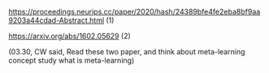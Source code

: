 https://proceedings.neurips.cc/paper/2020/hash/24389bfe4fe2eba8bf9aa9203a44cdad-Abstract.html (1)

https://arxiv.org/abs/1602.05629 (2)

(03.30, CW said, Read these two paper, and think about meta-learning concept study what is meta-learning)
